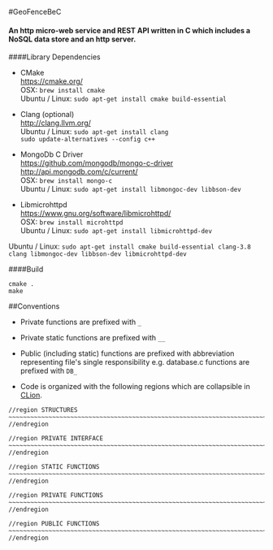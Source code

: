 #GeoFenceBeC

#### An http micro-web service and REST API written in C which includes a NoSQL data store and an http server.

####Library Dependencies

* CMake<br/>
https://cmake.org/<br/>
OSX: `brew install cmake`<br>
Ubuntu / Linux: `sudo apt-get install cmake build-essential`<br/>

* Clang (optional)<br/>
http://clang.llvm.org/<br/>
Ubuntu / Linux: `sudo apt-get install clang`<br/>
`sudo update-alternatives --config c++` <choose clang>

* MongoDb C Driver<br/>
https://github.com/mongodb/mongo-c-driver
http://api.mongodb.com/c/current/<br/>
OSX: `brew install mongo-c`<br>
Ubuntu / Linux: `sudo apt-get install libmongoc-dev libbson-dev`

* Libmicrohttpd<br/>
https://www.gnu.org/software/libmicrohttpd/<br/>
OSX: `brew install microhttpd`<br>
Ubuntu / Linux: `sudo apt-get install libmicrohttpd-dev`

Ubuntu / Linux:
`sudo apt-get install cmake build-essential clang-3.8 clang libmongoc-dev libbson-dev libmicrohttpd-dev `<br/>

####Build

`cmake .`<br/>
`make`


##Conventions

* Private functions are prefixed with `_`
* Private static functions are prefixed with `__`
* Public (including static) functions are prefixed with abbreviation representing file's single responsibility e.g.
database.c functions are prefixed with `DB_`

* Code is organized with the following regions which are collapsible in [CLion](https://www.jetbrains.com/clion/).

```
//region STRUCTURES ~~~~~~~~~~~~~~~~~~~~~~~~~~~~~~~~~~~~~~~~~~~~~~~~~~~~~~~~~~~~~~~~~~~~~~~~~~~~~~~~~~~~~~~~~~~~~~~~~~~~
//endregion

//region PRIVATE INTERFACE ~~~~~~~~~~~~~~~~~~~~~~~~~~~~~~~~~~~~~~~~~~~~~~~~~~~~~~~~~~~~~~~~~~~~~~~~~~~~~~~~~~~~~~~~~~~~~
//endregion

//region STATIC FUNCTIONS ~~~~~~~~~~~~~~~~~~~~~~~~~~~~~~~~~~~~~~~~~~~~~~~~~~~~~~~~~~~~~~~~~~~~~~~~~~~~~~~~~~~~~~~~~~~~~~
//endregion

//region PRIVATE FUNCTIONS ~~~~~~~~~~~~~~~~~~~~~~~~~~~~~~~~~~~~~~~~~~~~~~~~~~~~~~~~~~~~~~~~~~~~~~~~~~~~~~~~~~~~~~~~~~~~~
//endregion

//region PUBLIC FUNCTIONS ~~~~~~~~~~~~~~~~~~~~~~~~~~~~~~~~~~~~~~~~~~~~~~~~~~~~~~~~~~~~~~~~~~~~~~~~~~~~~~~~~~~~~~~~~~~~~~
//endregion
```